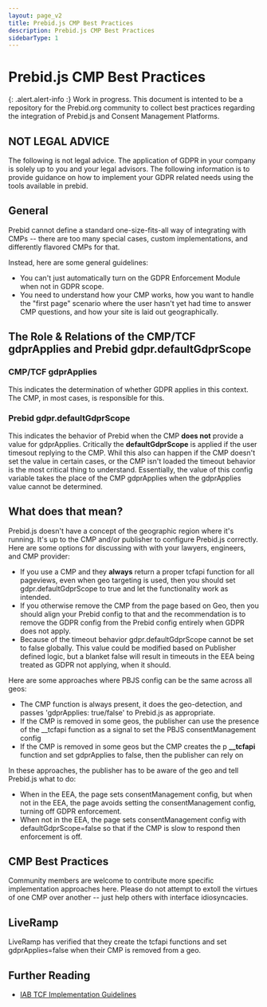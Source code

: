```yaml
---
layout: page_v2
title: Prebid.js CMP Best Practices
description: Prebid.js CMP Best Practices
sidebarType: 1
---
```


# Prebid.js CMP Best Practices

{: .alert.alert-info :}
Work in progress. This document is intented to be a repository for the
Prebid.org community to collect best practices regarding the integration
of Prebid.js and Consent Management Platforms.

## NOT LEGAL ADVICE

The following is not legal advice. The application of GDPR in your company is solely up to you and your legal advisors. The following information is to provide guidance on how to implement your GDPR related needs using the tools available in prebid.

## General

Prebid cannot define a standard one-size-fits-all way of integrating with CMPs -- there are too many special cases, custom implementations, and differently
flavored CMPs for that.

Instead, here are some general guidelines:

- You can't just automatically turn on the GDPR Enforcement Module when not in GDPR scope.
- You need to understand how your CMP works, how you want to handle the "first page" scenario where the user hasn't yet had time to answer CMP questions, and how your site is laid out geographically.

## The Role & Relations of the CMP/TCF gdprApplies and Prebid gdpr.defaultGdprScope

### CMP/TCF gdprApplies

This indicates the determination of whether GDPR applies in this context. The CMP, in most cases, is responsible for this.

### Prebid gdpr.defaultGdprScope

This indicates the behavior of Prebid when the CMP __does not__ provide a value for gdprApplies. Critically the __defaultGdprScope__ is applied if the user timesout replying to the CMP. Whil this also can happen if the CMP doesn't set the value in certain cases, or the CMP isn't loaded the timeout behavior is the most critical thing to understand. Essentially, the value of this config variable takes the place of the CMP gdprApplies when the gdprApplies value cannot be determined.

## What does that mean?

Prebid.js doesn't have a concept of the geographic region where it's running. It's up to the CMP and/or publisher to configure Prebid.js correctly. Here are some options for discussing with with your lawyers, engineers, and CMP provider:

- If you use a CMP and they __always__ return a proper tcfapi function for all pageviews, even when geo targeting is used, then you should set gdpr.defaultGdprScope to true and let the functionality work as intended.
- If you otherwise remove the CMP from the page based on Geo, then you should align your Prebid config to that and the recommendation is to remove the GDPR config from the Prebid config entirely when GDPR does not apply.
- Because of the timeout behavior gdpr.defaultGdprScope cannot be set to false globally. This value could be modified based on Publisher defined logic, but a blanket false will result in timeouts in the EEA being treated as GDPR not applying, when it should.

Here are some approaches where PBJS config can be the same across all geos:

- The CMP function is always present, it does the geo-detection, and passes 'gdprApplies: true/false' to Prebid.js as appropriate.
- If the CMP is removed in some geos, the publisher can use the presence of the __tcfapi function as a signal to set the PBJS consentManagement config
- If the CMP is removed in some geos but the CMP creates the p __\_\_tcfapi__ function and set gdprApplies to false, then the publisher can rely on 

In these approaches, the publisher has to be aware of the geo and tell Prebid.js what to do:

- When in the EEA, the page sets consentManagement config, but when not in the EEA, the page avoids setting the consentManagement config, turning off GDPR enforcement.
- When not in the EEA, the page sets consentManagement config with defaultGdprScope=false so that if the CMP is slow to respond then enforcement is off.

## CMP Best Practices

Community members are welcome to contribute more specific implementation
approaches here. Please do not attempt to extoll the virtues of one CMP
over another -- just help others with interface idiosyncacies.

## LiveRamp

LiveRamp has verified that they create the tcfapi functions and set gdprApplies=false when their CMP is removed from a geo.

## Further Reading

- [IAB TCF Implementation Guidelines](https://github.com/InteractiveAdvertisingBureau/GDPR-Transparency-and-Consent-Framework/blob/master/TCFv2/TCF-Implementation-Guidelines.md)
